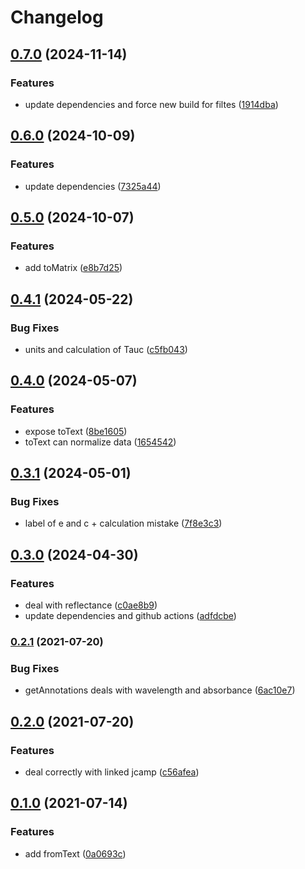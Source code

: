 # Changelog

## [0.7.0](https://github.com/cheminfo/uv-spectrum/compare/v0.6.0...v0.7.0) (2024-11-14)


### Features

* update dependencies and force new build for filtes ([1914dba](https://github.com/cheminfo/uv-spectrum/commit/1914dbac27ac2617fe55166787cc756034bee1b8))

## [0.6.0](https://github.com/cheminfo/uv-spectrum/compare/v0.5.0...v0.6.0) (2024-10-09)


### Features

* update dependencies ([7325a44](https://github.com/cheminfo/uv-spectrum/commit/7325a44eb50d3d82501620073b4a7f4e652a0f09))

## [0.5.0](https://github.com/cheminfo/uv-spectrum/compare/v0.4.1...v0.5.0) (2024-10-07)


### Features

* add toMatrix ([e8b7d25](https://github.com/cheminfo/uv-spectrum/commit/e8b7d254a8c0fdea74740938d83593337bfb7aff))

## [0.4.1](https://github.com/cheminfo/uv-spectrum/compare/v0.4.0...v0.4.1) (2024-05-22)


### Bug Fixes

* units and calculation of Tauc ([c5fb043](https://github.com/cheminfo/uv-spectrum/commit/c5fb0435d350bd2775ccad8fccafa291ca0ed6fd))

## [0.4.0](https://github.com/cheminfo/uv-spectrum/compare/v0.3.1...v0.4.0) (2024-05-07)


### Features

* expose toText ([8be1605](https://github.com/cheminfo/uv-spectrum/commit/8be16058e9525969fadb2180250657659ba713fb))
* toText can normalize data ([1654542](https://github.com/cheminfo/uv-spectrum/commit/16545427343fc366ac1156ba6e03fdd883e7f8b7))

## [0.3.1](https://github.com/cheminfo/uv-spectrum/compare/v0.3.0...v0.3.1) (2024-05-01)


### Bug Fixes

* label of e and c + calculation mistake ([7f8e3c3](https://github.com/cheminfo/uv-spectrum/commit/7f8e3c3087edf2f59c49f984725705dcdef6953d))

## [0.3.0](https://github.com/cheminfo/uv-spectrum/compare/v0.2.1...v0.3.0) (2024-04-30)


### Features

* deal with reflectance ([c0ae8b9](https://github.com/cheminfo/uv-spectrum/commit/c0ae8b9a37236c819662a80eb5a6e04170df1fcc))
* update dependencies and github actions ([adfdcbe](https://github.com/cheminfo/uv-spectrum/commit/adfdcbe50018d63edcf93c320885aa717c4fdd1b))

### [0.2.1](https://www.github.com/cheminfo/uv-spectrum/compare/v0.2.0...v0.2.1) (2021-07-20)


### Bug Fixes

* getAnnotations deals with wavelength and absorbance ([6ac10e7](https://www.github.com/cheminfo/uv-spectrum/commit/6ac10e7851da0c23e2519985cdfdc61af2d72927))

## [0.2.0](https://www.github.com/cheminfo/uv-spectrum/compare/v0.1.0...v0.2.0) (2021-07-20)


### Features

* deal correctly with linked jcamp ([c56afea](https://www.github.com/cheminfo/uv-spectrum/commit/c56afea00c35a44b7cabd9396a2ccf5c235d6e95))

## [0.1.0](https://www.github.com/cheminfo/uv-spectrum/compare/v0.0.4...v0.1.0) (2021-07-14)


### Features

* add fromText ([0a0693c](https://www.github.com/cheminfo/uv-spectrum/commit/0a0693c76a56d03166123eb15f4ed74f779c5f5f))
